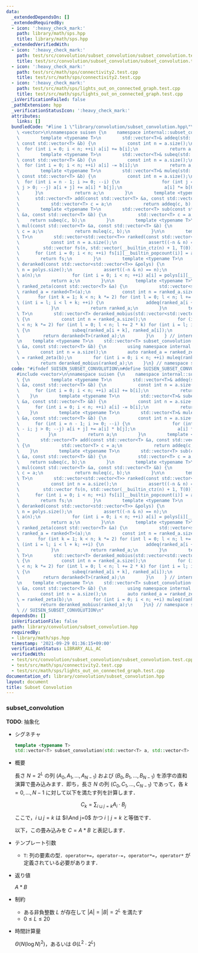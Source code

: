 ```yaml
---
data:
  _extendedDependsOn: []
  _extendedRequiredBy:
  - icon: ':heavy_check_mark:'
    path: library/math/sps.hpp
    title: library/math/sps.hpp
  _extendedVerifiedWith:
  - icon: ':heavy_check_mark:'
    path: test/src/convolution/subset_convolution/subset_convolution.test.cpp
    title: test/src/convolution/subset_convolution/subset_convolution.test.cpp
  - icon: ':heavy_check_mark:'
    path: test/src/math/sps/connectivity2.test.cpp
    title: test/src/math/sps/connectivity2.test.cpp
  - icon: ':heavy_check_mark:'
    path: test/src/math/sps/lights_out_on_connected_graph.test.cpp
    title: test/src/math/sps/lights_out_on_connected_graph.test.cpp
  _isVerificationFailed: false
  _pathExtension: hpp
  _verificationStatusIcon: ':heavy_check_mark:'
  attributes:
    links: []
  bundledCode: "#line 1 \"library/convolution/subset_convolution.hpp\"\n\n\n\n#include\
    \ <vector>\n\nnamespace suisen {\n    namespace internal::subset_convolution {\n\
    \        template <typename T>\n        std::vector<T>& addeq(std::vector<T> &a,\
    \ const std::vector<T> &b) {\n            const int n = a.size();\n          \
    \  for (int i = 0; i < n; ++i) a[i] += b[i];\n            return a;\n        }\n\
    \        template <typename T>\n        std::vector<T>& subeq(std::vector<T> &a,\
    \ const std::vector<T> &b) {\n            const int n = a.size();\n          \
    \  for (int i = 0; i < n; ++i) a[i] -= b[i];\n            return a;\n        }\n\
    \        template <typename T>\n        std::vector<T>& muleq(std::vector<T> &a,\
    \ const std::vector<T> &b) {\n            const int n = a.size();\n          \
    \  for (int i = n - 1; i >= 0; --i) {\n                for (int j = n - 1 - i;\
    \ j > 0; --j) a[i + j] += a[i] * b[j];\n                a[i] *= b[0];\n      \
    \      }\n            return a;\n        }\n        template <typename T>\n  \
    \      std::vector<T> add(const std::vector<T> &a, const std::vector<T> &b) {\n\
    \            std::vector<T> c = a;\n            return addeq(c, b);\n        }\n\
    \        template <typename T>\n        std::vector<T> sub(const std::vector<T>\
    \ &a, const std::vector<T> &b) {\n            std::vector<T> c = a;\n        \
    \    return subeq(c, b);\n        }\n        template <typename T>\n        std::vector<T>\
    \ mul(const std::vector<T> &a, const std::vector<T> &b) {\n            std::vector<T>\
    \ c = a;\n            return muleq(c, b);\n        }\n\n        template <typename\
    \ T>\n        std::vector<std::vector<T>> ranked(const std::vector<T> &a) {\n\
    \            const int n = a.size();\n            assert((-n & n) == n);\n   \
    \         std::vector fs(n, std::vector(__builtin_ctz(n) + 1, T(0)));\n      \
    \      for (int i = 0; i < n; ++i) fs[i][__builtin_popcount(i)] = a[i];\n    \
    \        return fs;\n        }\n        template <typename T>\n        std::vector<T>\
    \ deranked(const std::vector<std::vector<T>> &polys) {\n            const int\
    \ n = polys.size();\n            assert((-n & n) == n);\n            std::vector<T>\
    \ a(n);\n            for (int i = 0; i < n; ++i) a[i] = polys[i][__builtin_popcount(i)];\n\
    \            return a;\n        }\n\n        template <typename T>\n        std::vector<std::vector<T>>\
    \ ranked_zeta(const std::vector<T> &a) {\n            std::vector<std::vector<T>>\
    \ ranked_a = ranked<T>(a);\n            const int n = ranked_a.size();\n     \
    \       for (int k = 1; k < n; k *= 2) for (int l = 0; l < n; l += 2 * k) for\
    \ (int i = l; i < l + k; ++i) {\n                addeq(ranked_a[i + k], ranked_a[i]);\n\
    \            }\n            return ranked_a;\n        }\n        template <typename\
    \ T>\n        std::vector<T> deranked_mobius(std::vector<std::vector<T>> &ranked_a)\
    \ {\n            const int n = ranked_a.size();\n            for (int k = 1; k\
    \ < n; k *= 2) for (int l = 0; l < n; l += 2 * k) for (int i = l; i < l + k; ++i)\
    \ {\n                subeq(ranked_a[i + k], ranked_a[i]);\n            }\n   \
    \         return deranked<T>(ranked_a);\n        }\n    } // internal::subset_convolution\n\
    \n    template <typename T>\n    std::vector<T> subset_convolution(const std::vector<T>\
    \ &a, const std::vector<T> &b) {\n        using namespace internal::subset_convolution;\n\
    \        const int n = a.size();\n        auto ranked_a = ranked_zeta(a), ranked_b\
    \ = ranked_zeta(b);\n        for (int i = 0; i < n; ++i) muleq(ranked_a[i], ranked_b[i]);\n\
    \        return deranked_mobius(ranked_a);\n    }\n} // namespace suisen\n\n\n"
  code: "#ifndef SUISEN_SUBSET_CONVOLUTION\n#define SUISEN_SUBSET_CONVOLUTION\n\n\
    #include <vector>\n\nnamespace suisen {\n    namespace internal::subset_convolution\
    \ {\n        template <typename T>\n        std::vector<T>& addeq(std::vector<T>\
    \ &a, const std::vector<T> &b) {\n            const int n = a.size();\n      \
    \      for (int i = 0; i < n; ++i) a[i] += b[i];\n            return a;\n    \
    \    }\n        template <typename T>\n        std::vector<T>& subeq(std::vector<T>\
    \ &a, const std::vector<T> &b) {\n            const int n = a.size();\n      \
    \      for (int i = 0; i < n; ++i) a[i] -= b[i];\n            return a;\n    \
    \    }\n        template <typename T>\n        std::vector<T>& muleq(std::vector<T>\
    \ &a, const std::vector<T> &b) {\n            const int n = a.size();\n      \
    \      for (int i = n - 1; i >= 0; --i) {\n                for (int j = n - 1\
    \ - i; j > 0; --j) a[i + j] += a[i] * b[j];\n                a[i] *= b[0];\n \
    \           }\n            return a;\n        }\n        template <typename T>\n\
    \        std::vector<T> add(const std::vector<T> &a, const std::vector<T> &b)\
    \ {\n            std::vector<T> c = a;\n            return addeq(c, b);\n    \
    \    }\n        template <typename T>\n        std::vector<T> sub(const std::vector<T>\
    \ &a, const std::vector<T> &b) {\n            std::vector<T> c = a;\n        \
    \    return subeq(c, b);\n        }\n        template <typename T>\n        std::vector<T>\
    \ mul(const std::vector<T> &a, const std::vector<T> &b) {\n            std::vector<T>\
    \ c = a;\n            return muleq(c, b);\n        }\n\n        template <typename\
    \ T>\n        std::vector<std::vector<T>> ranked(const std::vector<T> &a) {\n\
    \            const int n = a.size();\n            assert((-n & n) == n);\n   \
    \         std::vector fs(n, std::vector(__builtin_ctz(n) + 1, T(0)));\n      \
    \      for (int i = 0; i < n; ++i) fs[i][__builtin_popcount(i)] = a[i];\n    \
    \        return fs;\n        }\n        template <typename T>\n        std::vector<T>\
    \ deranked(const std::vector<std::vector<T>> &polys) {\n            const int\
    \ n = polys.size();\n            assert((-n & n) == n);\n            std::vector<T>\
    \ a(n);\n            for (int i = 0; i < n; ++i) a[i] = polys[i][__builtin_popcount(i)];\n\
    \            return a;\n        }\n\n        template <typename T>\n        std::vector<std::vector<T>>\
    \ ranked_zeta(const std::vector<T> &a) {\n            std::vector<std::vector<T>>\
    \ ranked_a = ranked<T>(a);\n            const int n = ranked_a.size();\n     \
    \       for (int k = 1; k < n; k *= 2) for (int l = 0; l < n; l += 2 * k) for\
    \ (int i = l; i < l + k; ++i) {\n                addeq(ranked_a[i + k], ranked_a[i]);\n\
    \            }\n            return ranked_a;\n        }\n        template <typename\
    \ T>\n        std::vector<T> deranked_mobius(std::vector<std::vector<T>> &ranked_a)\
    \ {\n            const int n = ranked_a.size();\n            for (int k = 1; k\
    \ < n; k *= 2) for (int l = 0; l < n; l += 2 * k) for (int i = l; i < l + k; ++i)\
    \ {\n                subeq(ranked_a[i + k], ranked_a[i]);\n            }\n   \
    \         return deranked<T>(ranked_a);\n        }\n    } // internal::subset_convolution\n\
    \n    template <typename T>\n    std::vector<T> subset_convolution(const std::vector<T>\
    \ &a, const std::vector<T> &b) {\n        using namespace internal::subset_convolution;\n\
    \        const int n = a.size();\n        auto ranked_a = ranked_zeta(a), ranked_b\
    \ = ranked_zeta(b);\n        for (int i = 0; i < n; ++i) muleq(ranked_a[i], ranked_b[i]);\n\
    \        return deranked_mobius(ranked_a);\n    }\n} // namespace suisen\n\n#endif\
    \ // SUISEN_SUBSET_CONVOLUTION\n"
  dependsOn: []
  isVerificationFile: false
  path: library/convolution/subset_convolution.hpp
  requiredBy:
  - library/math/sps.hpp
  timestamp: '2021-09-29 01:36:15+09:00'
  verificationStatus: LIBRARY_ALL_AC
  verifiedWith:
  - test/src/convolution/subset_convolution/subset_convolution.test.cpp
  - test/src/math/sps/connectivity2.test.cpp
  - test/src/math/sps/lights_out_on_connected_graph.test.cpp
documentation_of: library/convolution/subset_convolution.hpp
layout: document
title: Subset Convolution
---
```


### subset_convolution

__TODO__: 抽象化

- シグネチャ

  ```cpp
  template <typename T>
  std::vector<T> subset_convolution(std::vector<T> a, std::vector<T> b)
  ```

- 概要

  長さ $N=2^L$ の列 $(A_0,A_1,\ldots,A_{N-1})$ および $(B_0,B_1,\ldots,B_{N-1})$ を添字の直和演算で畳み込みます．即ち，長さ $N$ の列 $(C_0,C_1,\ldots,C_{N-1})$ であって，各 $k=0,\ldots,N-1$ に対して以下を満たす列を計算します．

  $$ C _ k = \sum _ { i \sqcup j = k } A _ i \cdot B _ j $$

  ここで，$i\sqcup j=k$ は $i\And j=0$ かつ $i\mid j=k$ と等価です．

  以下，この畳み込みを $C=A\ast B$ と表記します．

- テンプレート引数

  - `T`: 列の要素の型．`operator+=`，`operator-=`，`operator*=`，`operator*` が定義されている必要があります．

- 返り値
  
  $A\ast B$

- 制約

  - ある非負整数 $L$ が存在して $\vert A \vert=\vert B \vert= 2 ^ L$ を満たす
  - $0\leq L\leq 20$

- 時間計算量

  $\Theta(N(\log N)^2)$，あるいは $\Theta(L^2\cdot 2^L)$

